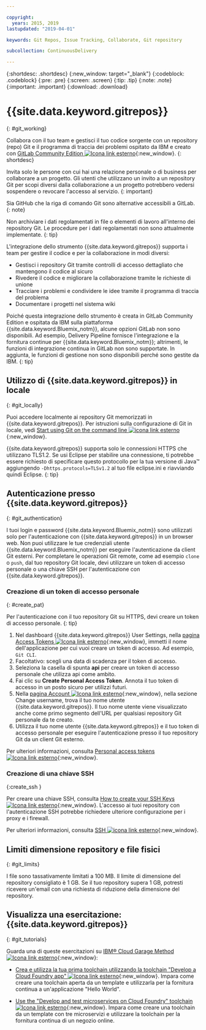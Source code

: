 ```yaml
---

copyright:
  years: 2015, 2019
lastupdated: "2019-04-01"

keywords: Git Repos, Issue Tracking, Collaborate, Git repository

subcollection: ContinuousDelivery

---
```


{:shortdesc: .shortdesc}
{:new_window: target="_blank"}
{:codeblock: .codeblock}
{:pre: .pre}
{:screen: .screen}
{:tip: .tip}
{:note: .note}
{:important: .important}
{:download: .download}

# {{site.data.keyword.gitrepos}}
{: #git_working}

Collabora con il tuo team e gestisci il tuo codice sorgente con un repository (repo) Git e il programma di traccia dei problemi ospitato da IBM e creato con [GitLab Community Edition ![Icona link esterno](../../icons/launch-glyph.svg "Icona link esterno")](https://about.gitlab.com/){:new_window}.
{: shortdesc}

Invita solo le persone con cui hai una relazione personale o di business per collaborare a un progetto. Gli utenti che utilizzano un invito a un repository Git per scopi diversi dalla collaborazione a un progetto potrebbero vedersi sospendere o revocare l'accesso al servizio.
{: important}

Sia GitHub che la riga di comando Git sono alternative accessibili a GitLab.
{: note}

Non archiviare i dati regolamentati in file o elementi di lavoro all'interno dei repository Git. Le procedure per i dati regolamentati non sono attualmente implementate.
{: tip}

L'integrazione dello strumento {{site.data.keyword.gitrepos}} supporta i team per gestire il codice e per la collaborazione in modi diversi:
   * Gestisci i repository Git tramite controlli di accesso dettagliato che mantengono il codice al sicuro
   * Rivedere il codice e migliorare la collaborazione tramite le richieste di unione
   * Tracciare i problemi e condividere le idee tramite il programma di traccia del problema
   * Documentare i progetti nel sistema wiki

Poiché questa integrazione dello strumento è creata in GitLab Community Edition e ospitata da IBM sulla piattaforma {{site.data.keyword.Bluemix_notm}}, alcune opzioni GitLab non sono disponibili. Ad esempio, Delivery Pipeline fornisce l'integrazione e la fornitura continue per {{site.data.keyword.Bluemix_notm}}; altrimenti, le funzioni di integrazione continua in GitLab non sono supportate. In aggiunta, le funzioni di gestione non sono disponibili perché sono gestite da IBM.
{: tip}


## Utilizzo di {{site.data.keyword.gitrepos}} in locale
{: #git_locally}

Puoi accedere localmente ai repository Git memorizzati in {{site.data.keyword.gitrepos}}. Per istruzioni sulla configurazione di Git in locale, vedi [Start using Git on the command line ![icona link esterno](../../icons/launch-glyph.svg "Icona link esterno")](https://git.ng.bluemix.net/help/gitlab-basics/start-using-git){:new_window}.

{{site.data.keyword.gitrepos}} supporta solo le connessioni HTTPS che utilizzano TLS1.2. Se usi Eclipse per stabilire una connessione, ti potrebbe essere richiesto di specificare questo protocollo per la tua versione di Java&trade; aggiungendo `-Dhttps.protocols=TLSv1.2` al tuo file eclipse.ini e riavviando quindi Eclipse.
{: tip}

## Autenticazione presso {{site.data.keyword.gitrepos}}
{: #git_authentication}

I tuoi login e password {{site.data.keyword.Bluemix_notm}} sono utilizzati solo per l'autenticazione con {{site.data.keyword.gitrepos}} in un browser web. Non puoi utilizzare le tue credenziali utente {{site.data.keyword.Bluemix_notm}} per eseguire l'autenticazione da client Git esterni. Per completare le operazioni Git remote, come ad esempio `clone` o `push`, dal tuo repository Git locale, devi utilizzare un token di accesso personale o una chiave SSH per l'autenticazione con {{site.data.keyword.gitrepos}}.

### Creazione di un token di accesso personale
{: #create_pat}

Per l'autenticazione con il tuo repository Git su HTTPS, devi creare un token di accesso personale.
{: tip}

1. Nel dashboard {{site.data.keyword.gitrepos}} User Settings, nella [pagina Access Tokens ![Icona link esterno](../../icons/launch-glyph.svg "Icona link esterno")](https://git.ng.bluemix.net/profile/personal_access_tokens?cm_sp=dw-bluemix-_-nospace-_-answers){:new_window}, immetti il nome dell'applicazione per cui vuoi creare un token di accesso. Ad esempio, `Git CLI`.
1. Facoltativo: scegli una data di scadenza per il token di accesso.
1. Seleziona la casella di spunta **api** per creare un token di accesso personale che utilizza api come ambito.
1. Fai clic su **Create Personal Access Token**. Annota il tuo token di accesso in un posto sicuro per utilizzi futuri.
1. Nella [pagina Account ![Icona link esterno](../../icons/launch-glyph.svg "Icona link esterno")](https://git.ng.bluemix.net/profile/account?cm_sp=dw-bluemix-_-nospace-_-answers){:new_window}, nella sezione Change username, trova il tuo nome utente {{site.data.keyword.gitrepos}}. Il tuo nome utente viene visualizzato anche come primo segmento dell'URL per qualsiasi repository Git personale da te creato.
1. Utilizza il tuo nome utente {{site.data.keyword.gitrepos}} e il tuo token di accesso personale per eseguire l'autenticazione presso il tuo repository Git da un client Git esterno.

Per ulteriori informazioni, consulta [Personal access tokens ![Icona link esterno](../../icons/launch-glyph.svg "Icona link esterno")](https://git.ng.bluemix.net/help/api/README.html#personal-access-tokens){:new_window}.

### Creazione di una chiave SSH  
{:create_ssh }

Per creare una chiave SSH, consulta [How to create your SSH Keys ![Icona link esterno](../../icons/launch-glyph.svg "Icona link esterno")](https://git.ng.bluemix.net/help/gitlab-basics/create-your-ssh-keys){:new_window}. L'accesso ai tuoi repository con l'autenticazione SSH potrebbe richiedere ulteriore configurazione per i proxy e i firewall.

Per ulteriori informazioni, consulta [SSH ![icona link esterno](../../icons/launch-glyph.svg "Icona link esterno")](https://git.ng.bluemix.net/help/ssh/README){:new_window}.

## Limiti dimensione repository e file fisici
{: #git_limits}

I file sono tassativamente limitati a 100 MB. Il limite di dimensione del repository consigliato è 1 GB. Se il tuo repository supera 1 GB, potresti ricevere un'email con una richiesta di riduzione della dimensione del repository.

## Visualizza una esercitazione: {{site.data.keyword.gitrepos}}
{: #git_tutorials}

Guarda una di queste esercitazioni su [IBM&reg; Cloud Garage Method ![Icona link esterno](../../icons/launch-glyph.svg "Icona link esterno")](https://www.ibm.com/cloud/garage){:new_window}:

  * [Crea e utilizza la tua prima toolchain utilizzando la toolchain "Develop a Cloud Foundry app" ![Icona link esterno](../../icons/launch-glyph.svg "Icona link esterno")](https://www.ibm.com/cloud/garage/tutorials/introduce-develop-cloud-foundry-app-toolchain){:new_window}. Impara come creare una toolchain aperta da un template e utilizzarla per la fornitura continua a un'applicazione "Hello World".

  * [Use the "Develop and test microservices on Cloud Foundry" toolchain ![Icona link esterno](../../icons/launch-glyph.svg "Icona link esterno")](https://www.ibm.com/cloud/garage/tutorials/use-develop-test-microservices-on-cloud-foundry-toolchain){:new_window}. Impara come creare una toolchain da un template con tre microservizi e utilizzare la toolchain per la fornitura continua di un negozio online.
